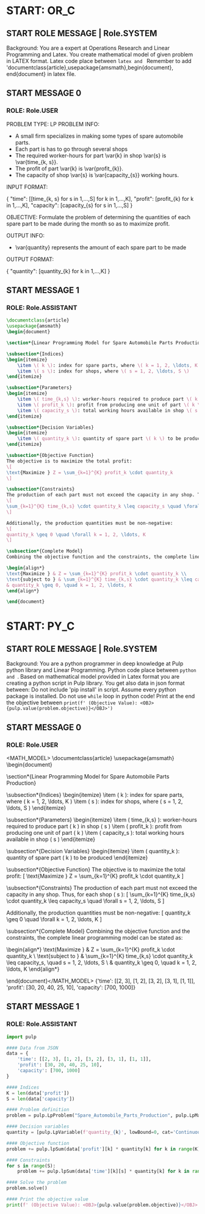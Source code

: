 # START: OR_C 
## START ROLE MESSAGE | Role.SYSTEM 
Background: You are a expert at Operations Research and Linear Programming and Latex. You create mathematical model of given problem in LATEX format. Latex code place between ```latex and ``` Remember to add 'documentclass{article},usepackage{amsmath},begin{document}, end{document} in latex file. 
## START MESSAGE 0 
### ROLE: Role.USER
<DESCRIPTION>
PROBLEM TYPE: LP
PROBLEM INFO:

- A small firm specializes in making some types of spare automobile parts. 
- Each part is has to go through several shops 
- The required worker-hours for part \var{k} in shop \var{s} is \var{time_{k, s}}.
- The profit of part \var{k} is \var{profit_{k}}.
- The capacity of shop \var{s} is \var{capacity_{s}} working hours.

INPUT FORMAT:

{
	"time": [[time_{k, s} for s in 1,...,S] for k in 1,...,K],
	"profit": [profit_{k} for k in 1,...,K],
	"capacity": [capacity_{s} for s in 1,...,S]
}


OBJECTIVE: Formulate the problem of determining the quantities of each spare part to be made during the month so as to maximize profit.

OUTPUT INFO:

- \var{quantity} represents the amount of each spare part to be made

OUTPUT FORMAT:

{
	"quantity": [quantity_{k} for k in 1,...,K]
}
</DESCRIPTION>


## START MESSAGE 1 
### ROLE: Role.ASSISTANT
```latex
\documentclass{article}
\usepackage{amsmath}
\begin{document}

\section*{Linear Programming Model for Spare Automobile Parts Production}

\subsection*{Indices}
\begin{itemize}
    \item \( k \): index for spare parts, where \( k = 1, 2, \ldots, K \)
    \item \( s \): index for shops, where \( s = 1, 2, \ldots, S \)
\end{itemize}

\subsection*{Parameters}
\begin{itemize}
    \item \( time_{k,s} \): worker-hours required to produce part \( k \) in shop \( s \)
    \item \( profit_k \): profit from producing one unit of part \( k \)
    \item \( capacity_s \): total working hours available in shop \( s \)
\end{itemize}

\subsection*{Decision Variables}
\begin{itemize}
    \item \( quantity_k \): quantity of spare part \( k \) to be produced
\end{itemize}

\subsection*{Objective Function}
The objective is to maximize the total profit:
\[
\text{Maximize } Z = \sum_{k=1}^{K} profit_k \cdot quantity_k
\]

\subsection*{Constraints}
The production of each part must not exceed the capacity in any shop. Thus, for each shop \( s \):
\[
\sum_{k=1}^{K} time_{k,s} \cdot quantity_k \leq capacity_s \quad \forall s = 1, 2, \ldots, S
\]

Additionally, the production quantities must be non-negative:
\[
quantity_k \geq 0 \quad \forall k = 1, 2, \ldots, K
\]

\subsection*{Complete Model}
Combining the objective function and the constraints, the complete linear programming model can be stated as:

\begin{align*}
\text{Maximize } & Z = \sum_{k=1}^{K} profit_k \cdot quantity_k \\
\text{subject to } & \sum_{k=1}^{K} time_{k,s} \cdot quantity_k \leq capacity_s, \quad s = 1, 2, \ldots, S \\
& quantity_k \geq 0, \quad k = 1, 2, \ldots, K
\end{align*}

\end{document}
```

# START: PY_C 
## START ROLE MESSAGE | Role.SYSTEM 
Background: You are a python programmer in deep knowledge at Pulp python library and Linear Programming. Python code place between ```python and ```. Based on mathematical model provided in Latex format you are creating a python script in Pulp library. You get also data in json format between: <DATA></DATA> Do not include 'pip install' in script. Assume every python package is installed. Do not use `while` loop in python code! Print at the end the objective between <OBJ></OBJ> `print(f' (Objective Value): <OBJ>{pulp.value(problem.objective)}</OBJ>')` 
## START MESSAGE 0 
### ROLE: Role.USER
<MATH_MODEL>
\documentclass{article}
\usepackage{amsmath}
\begin{document}

\section*{Linear Programming Model for Spare Automobile Parts Production}

\subsection*{Indices}
\begin{itemize}
    \item \( k \): index for spare parts, where \( k = 1, 2, \ldots, K \)
    \item \( s \): index for shops, where \( s = 1, 2, \ldots, S \)
\end{itemize}

\subsection*{Parameters}
\begin{itemize}
    \item \( time_{k,s} \): worker-hours required to produce part \( k \) in shop \( s \)
    \item \( profit_k \): profit from producing one unit of part \( k \)
    \item \( capacity_s \): total working hours available in shop \( s \)
\end{itemize}

\subsection*{Decision Variables}
\begin{itemize}
    \item \( quantity_k \): quantity of spare part \( k \) to be produced
\end{itemize}

\subsection*{Objective Function}
The objective is to maximize the total profit:
\[
\text{Maximize } Z = \sum_{k=1}^{K} profit_k \cdot quantity_k
\]

\subsection*{Constraints}
The production of each part must not exceed the capacity in any shop. Thus, for each shop \( s \):
\[
\sum_{k=1}^{K} time_{k,s} \cdot quantity_k \leq capacity_s \quad \forall s = 1, 2, \ldots, S
\]

Additionally, the production quantities must be non-negative:
\[
quantity_k \geq 0 \quad \forall k = 1, 2, \ldots, K
\]

\subsection*{Complete Model}
Combining the objective function and the constraints, the complete linear programming model can be stated as:

\begin{align*}
\text{Maximize } & Z = \sum_{k=1}^{K} profit_k \cdot quantity_k \\
\text{subject to } & \sum_{k=1}^{K} time_{k,s} \cdot quantity_k \leq capacity_s, \quad s = 1, 2, \ldots, S \\
& quantity_k \geq 0, \quad k = 1, 2, \ldots, K
\end{align*}

\end{document}</MATH_MODEL>
<DATA>
{'time': [[2, 3], [1, 2], [3, 2], [3, 1], [1, 1]], 'profit': [30, 20, 40, 25, 10], 'capacity': [700, 1000]}</DATA>


## START MESSAGE 1 
### ROLE: Role.ASSISTANT
```python
import pulp

#### Data from JSON
data = {
    'time': [[2, 3], [1, 2], [3, 2], [3, 1], [1, 1]],
    'profit': [30, 20, 40, 25, 10],
    'capacity': [700, 1000]
}

#### Indices
K = len(data['profit'])
S = len(data['capacity'])

#### Problem definition
problem = pulp.LpProblem("Spare_Automobile_Parts_Production", pulp.LpMaximize)

#### Decision variables
quantity = [pulp.LpVariable(f'quantity_{k}', lowBound=0, cat='Continuous') for k in range(K)]

#### Objective function
problem += pulp.lpSum(data['profit'][k] * quantity[k] for k in range(K))

#### Constraints
for s in range(S):
    problem += pulp.lpSum(data['time'][k][s] * quantity[k] for k in range(K)) <= data['capacity'][s]

#### Solve the problem
problem.solve()

#### Print the objective value
print(f' (Objective Value): <OBJ>{pulp.value(problem.objective)}</OBJ>')
```

